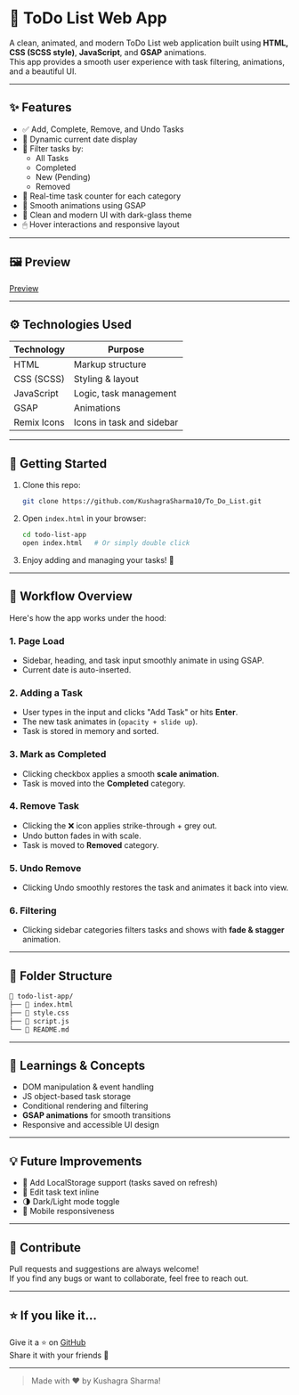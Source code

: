 # 📝 ToDo List Web App

A clean, animated, and modern ToDo List web application built using **HTML, CSS (SCSS style)**, **JavaScript**, and **GSAP** animations.  
This app provides a smooth user experience with task filtering, animations, and a beautiful UI.

---

## ✨ Features

- ✅ Add, Complete, Remove, and Undo Tasks
- 📆 Dynamic current date display
- 📁 Filter tasks by:
  - All Tasks
  - Completed
  - New (Pending)
  - Removed
- 🎯 Real-time task counter for each category
- 💫 Smooth animations using GSAP
- 🎨 Clean and modern UI with dark-glass theme
- 🖱 Hover interactions and responsive layout


---

## 🖼️ Preview

[Preview]('./landingPage.png')

---

## ⚙️ Technologies Used

| Technology  | Purpose                      |
|-------------|------------------------------|
| HTML        | Markup structure             |
| CSS (SCSS)  | Styling & layout             |
| JavaScript  | Logic, task management       |
| GSAP        | Animations                   |
| Remix Icons | Icons in task and sidebar    |

---

## 🚀 Getting Started

1. Clone this repo:
   ```bash
   git clone https://github.com/KushagraSharma10/To_Do_List.git
   ```

2. Open `index.html` in your browser:
   ```bash
   cd todo-list-app
   open index.html   # Or simply double click
   ```

3. Enjoy adding and managing your tasks! 🎉

---

## 🔄 Workflow Overview

Here's how the app works under the hood:

### 1. **Page Load**
- Sidebar, heading, and task input smoothly animate in using GSAP.
- Current date is auto-inserted.

### 2. **Adding a Task**
- User types in the input and clicks "Add Task" or hits **Enter**.
- The new task animates in (`opacity + slide up`).
- Task is stored in memory and sorted.

### 3. **Mark as Completed**
- Clicking checkbox applies a smooth **scale animation**.
- Task is moved into the **Completed** category.

### 4. **Remove Task**
- Clicking the ❌ icon applies strike-through + grey out.
- Undo button fades in with scale.
- Task is moved to **Removed** category.

### 5. **Undo Remove**
- Clicking Undo smoothly restores the task and animates it back into view.

### 6. **Filtering**
- Clicking sidebar categories filters tasks and shows with **fade & stagger** animation.

---

## 📂 Folder Structure

```bash
📁 todo-list-app/
├── 📄 index.html
├── 📄 style.css
├── 📄 script.js
└── 📄 README.md
```

---

## 🧠 Learnings & Concepts

- DOM manipulation & event handling
- JS object-based task storage
- Conditional rendering and filtering
- **GSAP animations** for smooth transitions
- Responsive and accessible UI design

---

## 💡 Future Improvements

- 🔁 Add LocalStorage support (tasks saved on refresh)
- 📝 Edit task text inline
- 🌗 Dark/Light mode toggle
- 📱 Mobile responsiveness

---

## 🤝 Contribute

Pull requests and suggestions are always welcome!  
If you find any bugs or want to collaborate, feel free to reach out.

---


## ⭐ If you like it...

Give it a ⭐ on [GitHub](https://github.com/KushagraSharma10/To_Do_List)  
Share it with your friends 💌

---

> Made with ❤️ by Kushagra Sharma!